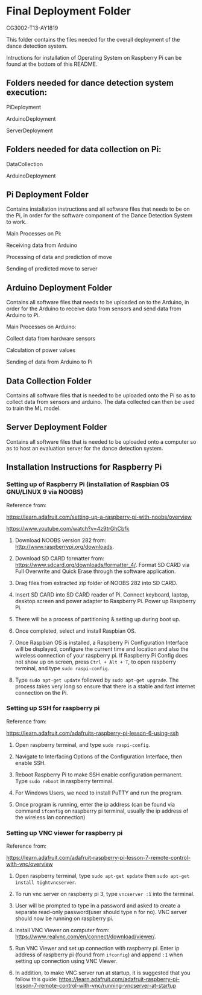 # Final Deployment Folder

CG3002-T13-AY1819

This folder contains the files needed for the overall deployment of the dance detection system.

Intructions for installation of Operating System on Raspberry Pi can be found at the bottom of this README.

## Folders needed for dance detection system execution:

PiDeployment

ArduinoDeployment

ServerDeployment

## Folders needed for data collection on Pi:

DataCollection

ArduinoDeployment

## Pi Deployment Folder

Contains installation instructions and all software files
that needs to be on the Pi, in order for the software
component of the Dance Detection System to work.

Main Processes on Pi:

Receiving data from Arduino

Processing of data and prediction of move

Sending of predicted move to server 


## Arduino Deployment Folder

Contains all software files that needs to be uploaded on to the Arduino, in order for
the Arduino to receive data from sensors and send data from Arduino to Pi. 

Main Processes on Arduino:

Collect data from hardware sensors

Calculation of power values

Sending of data from Arduino to Pi

## Data Collection Folder

Contains all software files that is needed to be uploaded onto the Pi so as to collect data from sensors and arduino.
The data collected can then be used to train the ML model.

## Server Deployment Folder

Contains all software files that is needed to be uploaded onto a computer so as to host an evaluation server for the dance detection system.

## Installation Instructions for Raspberry Pi

### Setting up of Raspberry Pi (installation of Raspbian OS GNU/LINUX 9 via NOOBS)
Reference from:

https://learn.adafruit.com/setting-up-a-raspberry-pi-with-noobs/overview

https://www.youtube.com/watch?v=4z9trGhCbfk

1. Download NOOBS version 282 from: http://www.raspberrypi.org/downloads.

2. Download SD CARD formatter from: https://www.sdcard.org/downloads/formatter_4/.
Format SD CARD via Full Overwrite and Quick Erase through the software application.

3. Drag files from extracted zip folder of NOOBS 282 into SD CARD.

4. Insert SD CARD into SD CARD reader of Pi. Connect keyboard, laptop, desktop screen and power adapter to Raspberry Pi. Power up Raspberry Pi.

5. There will be a process of partitioning & setting up during boot up.

6. Once completed, select and install Raspbian OS. 

7. Once Raspbian OS is installed, a Raspberry Pi Configuration Interface will be displayed, configure the current time and location and also the wireless connection of your raspberry pi. If Raspberry Pi Config does not show up on screen, press `Ctrl + Alt + T`, to open raspberry terminal, and type `sudo raspi-config`.

8. Type `sudo apt-get update` followed by `sudo apt-get upgrade`. The process takes very long so ensure that there is a stable and fast internet connection on the Pi.

### Setting up SSH for raspberry pi
Reference from:

https://learn.adafruit.com/adafruits-raspberry-pi-lesson-6-using-ssh

1. Open raspberry terminal, and type `sudo raspi-config`.

2. Navigate to Interfacing Options of the Configuration Interface, then enable SSH.

3. Reboot Raspberry Pi to make SSH enable configuration permanent. Type `sudo reboot` in raspberry terminal.

4. For Windows Users, we need to install PuTTY and run the program.

5. Once program is running, enter the ip address (can be found via command `ifconfig` on raspberry pi terminal, usually the ip address of the wireless lan connection)

### Setting up VNC viewer for raspberry pi
Reference from: 

https://learn.adafruit.com/adafruit-raspberry-pi-lesson-7-remote-control-with-vnc/overview

1. Open raspberry terminal, type `sudo apt-get update` then `sudo apt-get install tightvncserver`.

2. To run vnc server on raspberry pi 3, type `vncserver :1` into the terminal.

3. User will be prompted to type in a password and asked to create a separate read-only password(user should type n for no). VNC server 
should now be running on raspberry pi.

4. Install VNC Viewer on computer from: https://www.realvnc.com/en/connect/download/viewer/.

5. Run VNC Viewer and set up connection with raspberry pi. Enter ip address of raspberry pi (found from `ifconfig`) and append `:1` when setting up connection using VNC Viewer.

6. In addition, to make VNC server run at startup, it is suggested that you follow this guide: https://learn.adafruit.com/adafruit-raspberry-pi-lesson-7-remote-control-with-vnc/running-vncserver-at-startup
